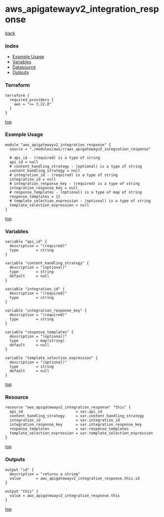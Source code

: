 # aws_apigatewayv2_integration_response

[back](../aws.md)

### Index

- [Example Usage](#example-usage)
- [Variables](#variables)
- [Datasource](#datasource)
- [Outputs](#outputs)

### Terraform

```hcl
terraform {
  required_providers {
    aws = ">= 3.22.0"
  }
}
```

[top](#index)

### Example Usage

```hcl
module "aws_apigatewayv2_integration_response" {
  source = "./modules/aws/r/aws_apigatewayv2_integration_response"

  # api_id - (required) is a type of string
  api_id = null
  # content_handling_strategy - (optional) is a type of string
  content_handling_strategy = null
  # integration_id - (required) is a type of string
  integration_id = null
  # integration_response_key - (required) is a type of string
  integration_response_key = null
  # response_templates - (optional) is a type of map of string
  response_templates = {}
  # template_selection_expression - (optional) is a type of string
  template_selection_expression = null
}
```

[top](#index)

### Variables

```hcl
variable "api_id" {
  description = "(required)"
  type        = string
}

variable "content_handling_strategy" {
  description = "(optional)"
  type        = string
  default     = null
}

variable "integration_id" {
  description = "(required)"
  type        = string
}

variable "integration_response_key" {
  description = "(required)"
  type        = string
}

variable "response_templates" {
  description = "(optional)"
  type        = map(string)
  default     = null
}

variable "template_selection_expression" {
  description = "(optional)"
  type        = string
  default     = null
}
```

[top](#index)

### Resource

```hcl
resource "aws_apigatewayv2_integration_response" "this" {
  api_id                        = var.api_id
  content_handling_strategy     = var.content_handling_strategy
  integration_id                = var.integration_id
  integration_response_key      = var.integration_response_key
  response_templates            = var.response_templates
  template_selection_expression = var.template_selection_expression
}
```

[top](#index)

### Outputs

```hcl
output "id" {
  description = "returns a string"
  value       = aws_apigatewayv2_integration_response.this.id
}

output "this" {
  value = aws_apigatewayv2_integration_response.this
}
```

[top](#index)